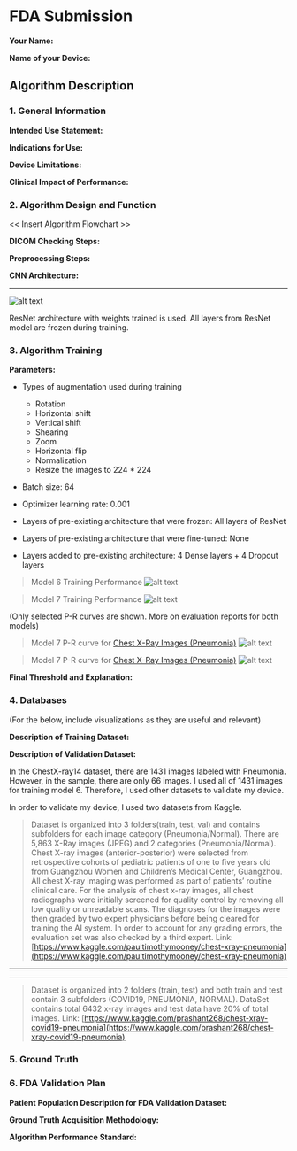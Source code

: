 # FDA  Submission

**Your Name:**

**Name of your Device:**

## Algorithm Description 

### 1. General Information

**Intended Use Statement:** 

**Indications for Use:**

**Device Limitations:**

**Clinical Impact of Performance:**

### 2. Algorithm Design and Function

<< Insert Algorithm Flowchart >>

**DICOM Checking Steps:**

**Preprocessing Steps:**

**CNN Architecture:**

---
![alt text][cnn_model]

ResNet architecture with weights trained is used. All layers from ResNet model are frozen during training. 

### 3. Algorithm Training

**Parameters:**
* Types of augmentation used during training 
  * Rotation
  * Horizontal shift
  * Vertical shift
  * Shearing
  * Zoom
  * Horizontal flip
  * Normalization
  * Resize the images to 224 * 224

* Batch size: 64
* Optimizer learning rate: 0.001
* Layers of pre-existing architecture that were frozen: All layers of ResNet
* Layers of pre-existing architecture that were fine-tuned: None
* Layers added to pre-existing architecture: 4 Dense layers + 4 Dropout layers

> Model 6 Training Performance
> ![alt text][model_6_training]

> Model 7 Training Performance
> ![alt text][model_7_training]

(Only selected P-R curves are shown. More on evaluation reports for both models)

> Model 7 P-R curve for [Chest X-Ray Images (Pneumonia)](https://www.kaggle.com/paultimothymooney/chest-xray-pneumonia)
> ![alt text][model_6_pr]

> Model 7 P-R curve for [Chest X-Ray Images (Pneumonia)](https://www.kaggle.com/paultimothymooney/chest-xray-pneumonia)
> ![alt text][model_7_pr]

**Final Threshold and Explanation:**

### 4. Databases
 (For the below, include visualizations as they are useful and relevant)

**Description of Training Dataset:** 

**Description of Validation Dataset:** 

In the ChestX-ray14 dataset, there are 1431 images labeled with Pneumonia. However, in the sample, there are only 66 images. I used all of 1431 images for training model 6. Therefore, I used other datasets to validate my device.

In order to validate my device, I used two datasets from Kaggle. 

> Dataset is organized into 3 folders(train, test, val) and contains subfolders for each image category (Pneumonia/Normal). There are 5,863 X-Ray images (JPEG) and 2 categories (Pneumonia/Normal).
> Chest X-ray images (anterior-posterior) were selected from retrospective cohorts of pediatric patients of one to five years old from Guangzhou Women and Children’s Medical Center, Guangzhou. All chest X-ray imaging was performed as part of patients’ routine clinical care.
> For the analysis of chest x-ray images, all chest radiographs were initially screened for quality control by removing all low quality or unreadable scans. The diagnoses for the images were then graded by two expert physicians before being cleared for training the AI system. In order to account for any grading errors, the evaluation set was also checked by a third expert.
> Link: [https://www.kaggle.com/paultimothymooney/chest-xray-pneumonia](https://www.kaggle.com/paultimothymooney/chest-xray-pneumonia)

---
---

> Dataset is organized into 2 folders (train, test) and both train and test contain 3 subfolders (COVID19, PNEUMONIA, NORMAL). DataSet contains total 6432 x-ray images and test data have 20% of total images.
> Link: [https://www.kaggle.com/prashant268/chest-xray-covid19-pneumonia](https://www.kaggle.com/prashant268/chest-xray-covid19-pneumonia)

### 5. Ground Truth

### 6. FDA Validation Plan

**Patient Population Description for FDA Validation Dataset:**

**Ground Truth Acquisition Methodology:**

**Algorithm Performance Standard:**



[model_6_training]: https://github.com/yufrances90/Pneumonia-Detection-From-Chest-X-Rays/blob/master/assets/model_6_training.png?raw=true "Model 6 Training Performance"
[model_7_training]: https://github.com/yufrances90/Pneumonia-Detection-From-Chest-X-Rays/blob/master/assets/model_7_training.png?raw=true "Model 6 Training Performance"
[cnn_model]: https://github.com/yufrances90/Pneumonia-Detection-From-Chest-X-Rays/blob/master/assets/cnn.png?raw=true "CNN Model"
[model_6_pr]: https://github.com/yufrances90/Pneumonia-Detection-From-Chest-X-Rays/blob/master/assets/model_6_pr.png?raw=true "Model 6 Training Performance"
[model_7_pr]: https://github.com/yufrances90/Pneumonia-Detection-From-Chest-X-Rays/blob/master/assets/model_7_pr.png?raw=true "Model 6 Training Performance"